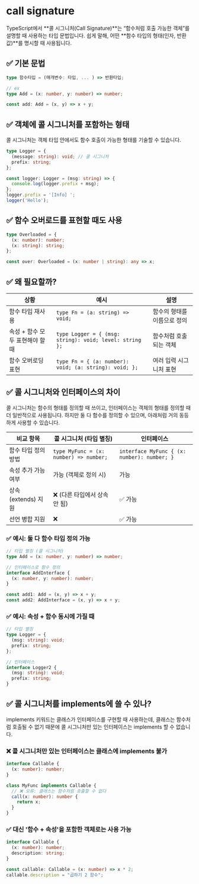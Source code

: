 # call signature


TypeScript에서 **콜 시그니처(Call Signature)**는 “함수처럼 호출 가능한 객체”를 설명할 때 사용하는 타입 문법입니다. 쉽게 말해, 어떤 **함수 타입의 형태(인자, 반환값)**를 명시할 때 사용됩니다.


## ✅ 기본 문법
```ts
type 함수타입 = (매개변수: 타입, ... ) => 반환타입;
```
```ts
// ex
type Add = (x: number, y: number) => number;

const add: Add = (x, y) => x + y;
```


## ✅ 객체에 콜 시그니처를 포함하는 형태

콜 시그니처는 객체 타입 안에서도 함수 호출이 가능한 형태를 기술할 수 있습니다.

```ts
type Logger = {
  (message: string): void; // 콜 시그니처
  prefix: string;
};

const logger: Logger = (msg: string) => {
  console.log(logger.prefix + msg);
};
logger.prefix = '[Info] ';
logger('Hello');
```


## ✅ 함수 오버로드를 표현할 때도 사용
```ts
type Overloaded = {
  (x: number): number;
  (x: string): string;
};

const over: Overloaded = (x: number | string): any => x;
```

## ✅ 왜 필요할까?
| 상황                             | 예시                                          | 설명                       |
|----------------------------------|-----------------------------------------------|----------------------------|
| 함수 타입 재사용                | `type Fn = (a: string) => void;`              | 함수의 형태를 이름으로 정의 |
| 속성 + 함수 모두 표현해야 할 때 | `type Logger = { (msg: string): void; level: string };` | 함수처럼 호출되는 객체     |
| 함수 오버로딩 표현              | `type Fn = { (a: number): void; (a: string): void; };` | 여러 입력 시그니처 표현   |


## ✅ 콜 시그니처와 인터페이스의 차이

콜 시그니처는 함수의 형태를 정의할 때 쓰이고, 인터페이스는 객체의 형태를 정의할 때 더 일반적으로 사용됩니다. 하지만 둘 다 함수를 정의할 수 있으며, 아래처럼 거의 동등하게 사용할 수 있습니다.

| 비교 항목            | 콜 시그니처 (타입 별칭)                   | 인터페이스                           |
|----------------------|-------------------------------------------|--------------------------------------|
| 함수 타입 정의 방법  | `type MyFunc = (x: number) => number;`    | `interface MyFunc { (x: number): number; }` |
| 속성 추가 가능 여부  | 가능 (객체로 정의 시)                     | 가능                                 |
| 상속 (extends) 지원  | ❌ (다른 타입에서 상속 안 됨)             | ✅ 가능                              |
| 선언 병합 지원       | ❌                                        | ✅ 가능                              |


### ✅ 예시: 둘 다 함수 타입 정의 가능
```ts
// 타입 별칭 (콜 시그니처)
type Add = (x: number, y: number) => number;

// 인터페이스로 함수 정의
interface AddInterface {
  (x: number, y: number): number;
}

const add1: Add = (x, y) => x + y;
const add2: AddInterface = (x, y) => x + y;
```

### ✅ 예시: 속성 + 함수 동시에 가질 때
```ts
// 타입 별칭
type Logger = {
  (msg: string): void;
  prefix: string;
};

// 인터페이스
interface Logger2 {
  (msg: string): void;
  prefix: string;
}
```


## ✅ 콜 시그니처를 implements에 쓸 수 있나?

implements 키워드는 클래스가 인터페이스를 구현할 때 사용하는데, 클래스는 함수처럼 호출될 수 없기 때문에 콜 시그니처만 있는 인터페이스는 implements 할 수 없습니다.


### ❌ 콜 시그니처만 있는 인터페이스는 클래스에 implements 불가
```ts
interface Callable {
  (x: number): number;
}

class MyFunc implements Callable {
  // ❌ 오류: 클래스는 함수처럼 호출할 수 없다
  call(x: number): number {
    return x;
  }
}
```

### ✅ 대신 '함수 + 속성'을 포함한 객체로는 사용 가능
```ts
interface Callable {
  (x: number): number;
  description: string;
}

const callable: Callable = (x: number) => x * 2;
callable.description = "곱하기 2 함수";
```

